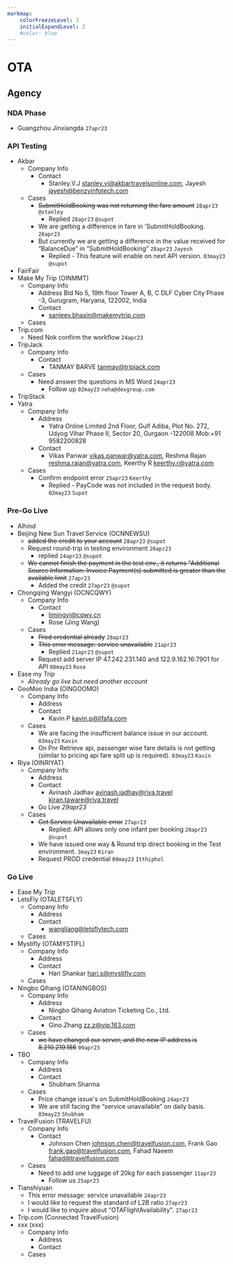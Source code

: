 ```yaml
---
markmap:
    colorFreezeLevel: 3
    initialExpandLevel: 2
    #color: blue
---
```

# OTA

## Agency
### NDA Phase
- Guangzhou Jinxiangda `27apr23`
### API Testing
- Akbar
    - Company Info
        - Contact
            - Stanley.V.J <stanley.vj@akbartravelsonline.com>,
                Jayesh <jayesh@benzyinfotech.com>
    - Cases
        - ~~SubmitHoldBooking was not returning the fare amount~~ `28apr23` `@stanley`
            - Replied `28apr23` `@supot`
        - We are getting a difference in fare in 'SubmitHoldBooking. `28apr23`
        - But currently we are getting a difference in the value received for “BalanceDue” in “SubmitHoldBooking” `28apr23` `Jayesh`
            - Replied - This feature will enable on next API version. `03may23` `@supot`
- FairFair
- Make My Trip (OINMMT)
    - Company Info
        - Address
            Bld No 5, 19th floor Tower A, B, C DLF Cyber City Phase -3, Gurugram, Haryana, 122002, India
        - Contact
            - sanjeev.bhasin@makemytrip.com
    - Cases
- Trip.com
    - Need Nok confirm the workflow `24apr23`
- TripJack
    - Company Info
        - Contact
            - TANMAY BARVE <tanmay@tripjack.com>
    - Cases
        - Need answer the questions in MS Word `24apr23`
            - Follow up `02may23` `neha@dexgroup.com`
- TripStack
- Yatra
    - Company Info
        - Address
            - Yatra Online Limited
                2nd  Floor, Gulf Adiba, Plot No. 272, Udyog Vihar Phase II,  Sector 20, Gurgaon -122008
                Mob:+91 9582200828 
        - Contact
            - Vikas Panwar <vikas.panwar@yatra.com>,
                Reshma Rajan <reshma.rajan@yatra.com>,
                Keerthy R <keerthy.r@yatra.com>
    - Cases
        - Confirm endpoint error `25apr23` `Keerthy`
            - Replied - PayCode was not included in the request body. `02may23` `Supot`
### Pre-Go Live
- Alhind
- Beijing New Sun Travel Service (OCNNEWSU)
    - ~~added the credit to your account~~ `28apr23` `@supot`
    - Request round-trip in testing environment `20apr23`
        - replied `24apr23` `@supot`
    - ~~We cannot finish the payment in the test env., it returns "Additional Source Information: Invoice Payment(s) submitted is greater than the available limit~~ `27apr23`
        - Added the credit `27apr23` `@supot`
- Chongqing Wangyi (OCNCQWY)
    - Company Info
        - Contact
            - limingyi@cqwy.cn
            - Rose (Jing Wang)
    - Cases
        - ~~Prod credential already~~ `28apr23`
        - ~~This error message: service unavailable~~ `21apr23`
            - Replied `21apr23` `@supot`
        - Request add server IP 47.242.231.140 and 122.9.162.16:7901 for API `08may23` `Rose`
- Ease my Trip
    - <i class='st-blue'>Already go live but need another account</i>
- GooMoo India (OINGOOMO)
    - Company Info
        - Address
        - Contact
            - Kavin P <kavin.p@lifafa.com>
    - Cases
        - We are facing the insufficient balance issue in our account. `03may23` `Kavin`
        - On Pnr Retrieve api, passenger wise fare details is not getting (similar to pricing api fare split up is required). `03may23` `Kavin`
- Riya (OINRIYAT)
    - Company Info
        - Address
        - Contact
            - Avinash Jadhav <avinash.jadhav@riya.travel>
                kiran.taware@riya.travel
        - Go Live <i class='st-blue'>29apr23</i>
    - Cases
        - ~~Get Service Unavailable error~~ `27apr23`
            - Replied: API allows only one infant per booking `28apr23` `@supot`
        - We have issued one way & Round trip direct booking in the Test environment. `3may23` `Kiran`
        - Request PROD credential `09may23` `Itthiphol`
### Go Live
- Ease My Trip
- LetsFly (OTALETSFLY)
    - Company Info
        - Address
        - Contact
            - wangliang@letsflytech.com
    - Cases
- Mystifly (OTAMYSTIFL)
    - Company Info
        - Address
        - Contact
            - Hari Shankar <hari.s@mystifly.com>
    - Cases
- Ningbo Qihang (OTANINGBOS)
    - Company Info
        - Address
            - Ningbo Qihang Aviation Ticketing Co., Ltd.
        - Contact
            - Gino.Zhang <zz.z@vip.163.com>
    - Cases
        - ~~we have changed our server, and the new IP address is 8.210.219.186~~ `09apr23`
- TBO
    - Company Info
        - Address
        - Contact
            - Shubham Sharma
    - Cases
        - Price change issue's on SubmitHoldBooking `24apr23`
        - We are still facing the “service unavailable” on daily basis. `03may23` `Shubham`
- TravelFusion (TRAVELFU)
    - Company Info
        - Contact
            - Johnson Chen <johnson.chen@travelfusion.com>,
                Frank Gao <frank.gao@travelfusion.com>,
                Fahad Naeem <fahad@travelfusion.com>
    - Cases
        - Need to add one luggage of 20kg for each passenger `11apr23`
            - Follow us `25apr23`
- Tianshiyuan
    - This error message: service unavailable `24apr23`
    - I would like to request the standard of L2B ratio `27apr23`
    - I would like to inquire about "OTAFlightAvailability". `27apr23`
- Trip.com (Connected TravelFusion)
- xxx (xxx)
    - Company Info
        - Address
        - Contact
    - Cases